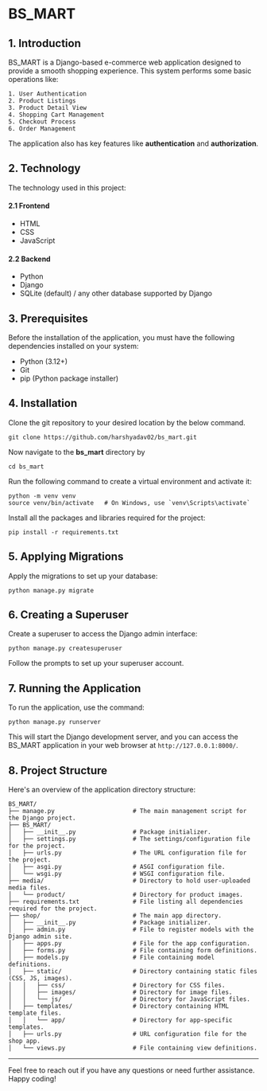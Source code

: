 # BS_MART

## 1. Introduction

BS_MART is a Django-based e-commerce web application designed to provide a smooth shopping experience. This system performs some basic operations like:

    1. User Authentication
    2. Product Listings
    3. Product Detail View
    4. Shopping Cart Management
    5. Checkout Process
    6. Order Management

The application also has key features like **authentication** and **authorization**.

## 2. Technology

The technology used in this project:
#### 2.1 Frontend   
- HTML
- CSS
- JavaScript

#### 2.2 Backend
- Python
- Django
- SQLite (default) / any other database supported by Django

## 3. Prerequisites

Before the installation of the application, you must have the following dependencies installed on your system:

- Python (3.12+)
- Git
- pip (Python package installer)

## 4. Installation 

Clone the git repository to your desired location by the below command.

    git clone https://github.com/harshyadav02/bs_mart.git 

Now navigate to the **bs_mart** directory by

    cd bs_mart 

Run the following command to create a virtual environment and activate it:

    python -m venv venv
    source venv/bin/activate   # On Windows, use `venv\Scripts\activate`

Install all the packages and libraries required for the project:

    pip install -r requirements.txt  

## 5. Applying Migrations

Apply the migrations to set up your database:

    python manage.py migrate

## 6. Creating a Superuser

Create a superuser to access the Django admin interface:

    python manage.py createsuperuser

Follow the prompts to set up your superuser account.

## 7. Running the Application 

To run the application, use the command:

    python manage.py runserver

This will start the Django development server, and you can access the BS_MART application in your web browser at `http://127.0.0.1:8000/`.

## 8. Project Structure 

Here's an overview of the application directory structure:
```
BS_MART/
├── manage.py                      # The main management script for the Django project.
├── BS_MART/
│   ├── __init__.py                # Package initializer.
│   ├── settings.py                # The settings/configuration file for the project.
│   ├── urls.py                    # The URL configuration file for the project.
│   ├── asgi.py                    # ASGI configuration file.
│   └── wsgi.py                    # WSGI configuration file.
├── media/                         # Directory to hold user-uploaded media files.
│   └── product/                   # Directory for product images.
├── requirements.txt               # File listing all dependencies required for the project.
├── shop/                          # The main app directory.
│   ├── __init__.py                # Package initializer.
│   ├── admin.py                   # File to register models with the Django admin site.
│   ├── apps.py                    # File for the app configuration.
│   ├── forms.py                   # File containing form definitions.
│   ├── models.py                  # File containing model definitions.
│   ├── static/                    # Directory containing static files (CSS, JS, images).
│   │   ├── css/                   # Directory for CSS files.
│   │   ├── images/                # Directory for image files.
│   │   └── js/                    # Directory for JavaScript files.
│   ├── templates/                 # Directory containing HTML template files.
│   │   └── app/                   # Directory for app-specific templates.
│   ├── urls.py                    # URL configuration file for the shop app.
│   └── views.py                   # File containing view definitions.
```

---

Feel free to reach out if you have any questions or need further assistance. Happy coding!
